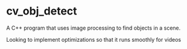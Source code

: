 # cv_obj_detect

A C++ program that uses image processing to find objects in a scene.

Looking to implement optimizations so that it runs smoothly for videos

